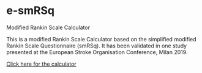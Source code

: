 # e-smRSq
Modified Rankin Scale Calculator

This is a modified Rankin Scale Calculator based on the simplified modified Rankin Scale Questionnaire (smRSq). It has been validated in one study presented at the European Stroke Organisation Conference, Milan 2019.

[Click here for the calculator](https://dd2010.github.io/e-smRSq/e-smRSq)

